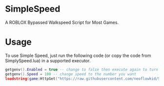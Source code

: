 # SimpleSpeed
A ROBLOX Bypassed Walkspeed Script for Most Games.
# Usage
To use Simple Speed, just run the following code (or copy the code from SimplySpeed.lua) in a supported executor.
```lua
getgenv().Enabled = true -- change to false then execute again to turn off
getgenv().Speed = 100 -- change speed to the number you want
loadstring(game:HttpGet("https://raw.githubusercontent.com/neoflowkid/SimpleSpeed/main/SimpleSpeed.lua"))()
